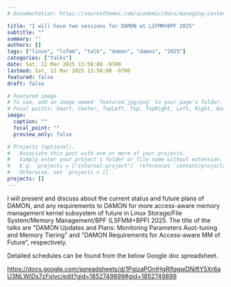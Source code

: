 ```yaml
---
# Documentation: https://sourcethemes.com/academic/docs/managing-content/

title: "I will have two sessions for DAMON at LSFMM+BPF 2025"
subtitle: ""
summary: ""
authors: []
tags: ["linux", "lsfmm", "talk", "damon", "damos", "2025"]
categories: ["talks"]
date: Sat, 22 Mar 2025 13:58:08 -0700
lastmod: Sat, 22 Mar 2025 13:58:08 -0700
featured: false
draft: false

# Featured image
# To use, add an image named `featured.jpg/png` to your page's folder.
# Focal points: Smart, Center, TopLeft, Top, TopRight, Left, Right, BottomLeft, Bottom, BottomRight.
image:
  caption: ""
  focal_point: ""
  preview_only: false

# Projects (optional).
#   Associate this post with one or more of your projects.
#   Simply enter your project's folder or file name without extension.
#   E.g. `projects = ["internal-project"]` references `content/project/deep-learning/index.md`.
#   Otherwise, set `projects = []`.
projects: []
---
```


I will present and discuss about the current status and future plans of DAMON,
and any requirements to DAMON for more access-aware memory management kernel
subsystem of future
in Linux Storage/File System/Memory Management/BPF (LSFMM+BPF) 2025.  The title
of the talks are "DAMON Updates and Plans: Monitoring Parameters Auot-tuning
and Memory Tiering" and "DAMON Requirements for Access-aware MM of Future",
respectively.

Detailed schedules can be found from the below Google doc spreadsheet.

https://docs.google.com/spreadsheets/d/1PgjzaPOnIHgRIfqgwDNiftY5Xr6aU3NLWtDs7zFoIvc/edit?gid=1852749899#gid=1852749899
